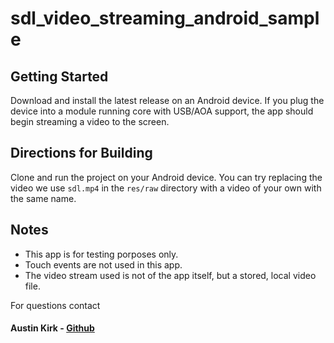 # sdl_video_streaming_android_sample
## Getting Started
Download and install the latest release on an Android device. If you plug the device into a module running core with USB/AOA support, the app should begin streaming a video to the screen.

## Directions for Building
Clone and run the project on your Android device. You can try replacing the video we use `sdl.mp4` in the `res/raw` directory with a video of your own with the same name.

## Notes
- This app is for testing porposes only. 
- Touch events are not used in this app.
- The video stream used is not of the app itself, but a stored, local video file.

For questions contact 
#### Austin Kirk - [Github](https://github.com/askirk)
